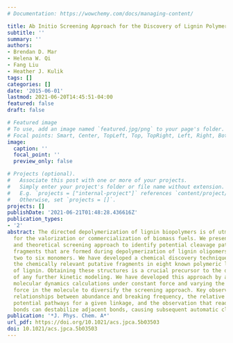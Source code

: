 ```yaml
---
# Documentation: https://wowchemy.com/docs/managing-content/

title: Ab Initio Screening Approach for the Discovery of Lignin Polymer Breaking Pathways
subtitle: ''
summary: ''
authors:
- Brendan D. Mar
- Helena W. Qi
- Fang Liu
- Heather J. Kulik
tags: []
categories: []
date: '2015-06-01'
lastmod: 2021-06-20T14:45:51-04:00
featured: false
draft: false

# Featured image
# To use, add an image named `featured.jpg/png` to your page's folder.
# Focal points: Smart, Center, TopLeft, Top, TopRight, Left, Right, BottomLeft, Bottom, BottomRight.
image:
  caption: ''
  focal_point: ''
  preview_only: false

# Projects (optional).
#   Associate this post with one or more of your projects.
#   Simply enter your project's folder or file name without extension.
#   E.g. `projects = ["internal-project"]` references `content/project/deep-learning/index.md`.
#   Otherwise, set `projects = []`.
projects: []
publishDate: '2021-06-21T01:48:28.436616Z'
publication_types:
- '2'
abstract: The directed depolymerization of lignin biopolymers is of utmost relevance
  for the valorization or commercialization of biomass fuels. We present a computational
  and theoretical screening approach to identify potential cleavage pathways and resulting
  fragments that are formed during depolymerization of lignin oligomers containing
  two to six monomers. We have developed a chemical discovery technique to identify
  the chemically relevant putative fragments in eight known polymeric linkage types
  of lignin. Obtaining these structures is a crucial precursor to the development
  of any further kinetic modeling. We have developed this approach by adapting steered
  molecular dynamics calculations under constant force and varying the points of applied
  force in the molecule to diversify the screening approach. Key observations include
  relationships between abundance and breaking frequency, the relative diversity of
  potential pathways for a given linkage, and the observation that readily cleaved
  bonds can destabilize adjacent bonds, causing subsequent automatic cleavage.
publication: '*J. Phys. Chem. A*'
url_pdf: https://doi.org/10.1021/acs.jpca.5b03503
doi: 10.1021/acs.jpca.5b03503
---
```

